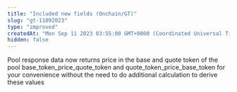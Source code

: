 ```yaml
---
title: "Included new fields (Onchain/GT)"
slug: "gt-11092023"
type: "improved"
createdAt: "Mon Sep 11 2023 03:55:00 GMT+0000 (Coordinated Universal Time)"
hidden: false
---
```

Pool response data now returns price in the base and quote token of the pool base_token_price_quote_token and quote_token_price_base_token for your convenience without the need to do additional calculation to derive these values